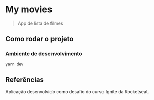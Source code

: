 # My movies

> App de lista de filmes

## Como rodar o projeto

### Ambiente de desenvolvimento

```bash
yarn dev
```

## Referências

Aplicação desenvolvido como desafio do curso Ignite da Rocketseat.
